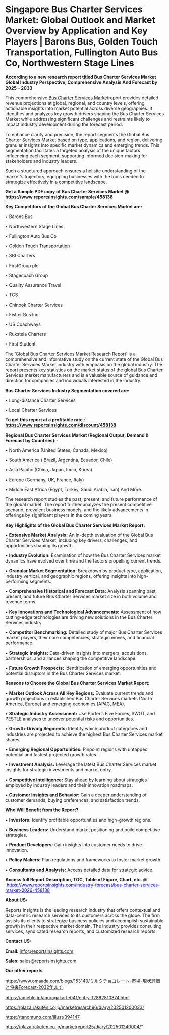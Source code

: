 # Singapore Bus Charter Services Market: Global Outlook and Market Overview by Application and Key Players | Barons Bus, Golden Touch Transportation, Fullington Auto Bus Co, Northwestern Stage Lines

<strong>According to a new research report titled Bus Charter Services Market Global Industry Perspective, Comprehensive Analysis And Forecast by 2025 – 2033</strong>

This comprehensive <a href=https://www.reportsinsights.com/sample/458138>Bus Charter Services Market</a>report provides detailed revenue projections at global, regional, and country levels, offering actionable insights into market potential across diverse geographies. It identifies and analyzes key growth drivers shaping the Bus Charter Services Market while addressing significant challenges and restraints likely to impact industry development during the forecast period.

To enhance clarity and precision, the report segments the Global Bus Charter Services Market based on type, applications, and region, delivering granular insights into specific market dynamics and emerging trends. This segmentation facilitates a targeted analysis of the unique factors influencing each segment, supporting informed decision-making for stakeholders and industry leaders.

Such a structured approach ensures a holistic understanding of the market's trajectory, equipping businesses with the tools needed to strategize effectively in a competitive landscape.

<strong>Get a Sample PDF copy of Bus Charter Services Market </strong><strong>@<a href=https://www.reportsinsights.com/sample/458138 style=color:#0000ff;> https://www.reportsinsights.com/sample/458138</a></strong></font>

<strong>Key Competitors of the Global Bus Charter Services Market are:</strong>

‣ Barons Bus

‣ Northwestern Stage Lines

‣ Fullington Auto Bus Co

‣ Golden Touch Transportation

‣ SBI Charters

‣ FirstGroup plc

‣ Stagecoach Group

‣ Quality Assurance Travel

‣ TCS

‣ Chinook Charter Services

‣ Fisher Bus Inc

‣ US Coachways

‣ Rukstela Charters

‣ First Student,

The ‘Global Bus Charter Services Market Research Report’ is a comprehensive and informative study on the current state of the Global Bus Charter Services Market industry with emphasis on the global industry. The report presents key statistics on the market status of the global Bus Charter Services market manufacturers and is a valuable source of guidance and direction for companies and individuals interested in the industry.

<strong>Bus Charter Services Industry Segmentation covered are:</strong>

‣ Long-distance Charter Services

‣ Local Charter Services

<strong>To get this report at a profitable rate.: <a href=https://www.reportsinsights.com/discount/458138 style=color:#0000ff;>https://www.reportsinsights.com/discount/458138</a></strong></font>

<strong>Regional Bus Charter Services Market (Regional Output, Demand &amp; Forecast by Countries):-</strong>

• North America (United States, Canada, Mexico)

• South America ( Brazil, Argentina, Ecuador, Chile)

• Asia Pacific (China, Japan, India, Korea)

• Europe (Germany, UK, France, Italy)

• Middle East Africa (Egypt, Turkey, Saudi Arabia, Iran) And More.

The research report studies the past, present, and future performance of the global market. The report further analyzes the present competitive scenario, prevalent business models, and the likely advancements in offerings by significant players in the coming years.

<strong>Key Highlights of the Global Bus Charter Services Market Report:</strong>

• <strong>Extensive Market Analysis:</strong> An in-depth evaluation of the Global Bus Charter Services Market, including key drivers, challenges, and opportunities shaping its growth.

• <strong>Industry Evolution:</strong> Examination of how the Bus Charter Services market dynamics have evolved over time and the factors propelling current trends.

• <strong>Granular Market Segmentation:</strong> Breakdown by product type, application, industry vertical, and geographic regions, offering insights into high-performing segments.

• <strong>Comprehensive Historical and Forecast Data:</strong> Analysis spanning past, present, and future Bus Charter Services market size in both volume and revenue terms.

• <strong>Key Innovations and Technological Advancements:</strong> Assessment of how cutting-edge technologies are driving new solutions in the Bus Charter Services industry.

• <strong>Competitor Benchmarking:</strong> Detailed study of major Bus Charter Services market players, their core competencies, strategic moves, and financial performance.

• <strong>Strategic Insights:</strong> Data-driven insights into mergers, acquisitions, partnerships, and alliances shaping the competitive landscape.

• <strong>Future Growth Prospects:</strong> Identification of emerging opportunities and potential disruptors in the Bus Charter Services market.

<strong>Reasons to Choose the Global Bus Charter Services Market Report:</strong>

• <strong>Market Outlook Across All Key Regions:</strong> Evaluate current trends and growth projections in established Bus Charter Services markets (North America, Europe) and emerging economies (APAC, MEA).

• <strong>Strategic Industry Assessment:</strong> Use Porter’s Five Forces, SWOT, and PESTLE analyses to uncover potential risks and opportunities.

• <strong>Growth-Driving Segments:</strong> Identify which product categories and industries are projected to achieve the highest Bus Charter Services market shares.

• <strong>Emerging Regional Opportunities:</strong> Pinpoint regions with untapped potential and fastest projected growth rates.

• <strong>Investment Analysis:</strong> Leverage the latest Bus Charter Services market insights for strategic investments and market entry.

• <strong>Competitive Intelligence:</strong> Stay ahead by learning about strategies employed by industry leaders and their innovation roadmaps.

• <strong>Customer Insights and Behavior:</strong> Gain a deeper understanding of customer demands, buying preferences, and satisfaction trends.

<strong>Who Will Benefit from the Report?</strong>

• <strong>Investors:</strong> Identify profitable opportunities and high-growth regions.

• <strong>Business Leaders:</strong> Understand market positioning and build competitive strategies.

• <strong>Product Developers:</strong> Gain insights into customer needs to drive innovation.

• <strong>Policy Makers:</strong> Plan regulations and frameworks to foster market growth.

• <strong>Consultants and Analysts:</strong> Access detailed data for strategic advice.
</ul>
<strong>Access full Report Description, TOC, Table of Figure, Chart, etc. </strong>@  <a href=https://www.reportsinsights.com/industry-forecast/bus-charter-services-market-2026-458138 style=color:#0000ff;>https://www.reportsinsights.com/industry-forecast/bus-charter-services-market-2026-458138</a></font>

<strong><strong>About US</strong>:</strong>

Reports Insights is the leading research industry that offers contextual and data-centric research services to its customers across the globe. The firm assists its clients to strategize business policies and accomplish sustainable growth in their respective market domain. The industry provides consulting services, syndicated research reports, and customized research reports.

<strong>Contact US:</strong>

<p class=""""><b>Email:</b> <a href=mailto:info@reportsinsights.com>info@reportsinsights.com</a></p>
<p class=""""><b>Sales:</b> <a href=mailto:sales@reportsinsights.com>sales@reportsinsights.com</a></p>

<strong>Our other reports</strong>

<a href=https://www.omaada.com/blogs/153140/ミルクチョコレート-市場-現状評価と将来Forecast-2032年まで>https://www.omaada.com/blogs/153140/ミルクチョコレート-市場-現状評価と将来Forecast-2032年まで</a>

<a href=https://ameblo.jp/anuragakarte041/entry-12882810374.html>https://ameblo.jp/anuragakarte041/entry-12882810374.html</a>

<a href=https://plaza.rakuten.co.jp/marketresarch96/diary/202501200033/>https://plaza.rakuten.co.jp/marketresarch96/diary/202501200033/</a>

<a href=https://tanomuno.com/illust/394147>https://tanomuno.com/illust/394147</a>

<a href=https://plaza.rakuten.co.jp/marketreport25/diary/202501240004/>https://plaza.rakuten.co.jp/marketreport25/diary/202501240004/</a>"
